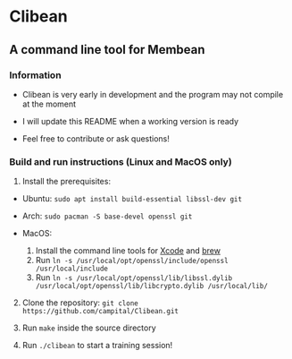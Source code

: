 
# Clibean

## A command line tool for Membean

### Information

- Clibean is very early in development and the program may not compile at the moment

- I will update this README when a working version is ready

- Feel free to contribute or ask questions!

  

### Build and run instructions (Linux and MacOS only)

1. Install the prerequisites:

- Ubuntu: `sudo apt install build-essential libssl-dev git`

- Arch: `sudo pacman -S base-devel openssl git`

- MacOS:
  1. Install the command line tools for [Xcode](https://developer.apple.com/xcode/) and [brew](https://brew.sh/)
  2. Run `ln -s /usr/local/opt/openssl/include/openssl /usr/local/include`
  3. Run `ln -s /usr/local/opt/openssl/lib/libssl.dylib /usr/local/opt/openssl/lib/libcrypto.dylib /usr/local/lib/`

2. Clone the repository: `git clone https://github.com/campital/Clibean.git`

3. Run `make` inside the source directory

4. Run `./clibean` to start a training session!